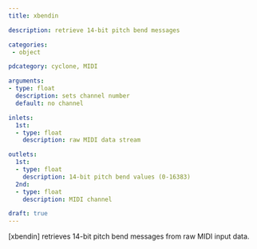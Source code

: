 ```yaml
---
title: xbendin

description: retrieve 14-bit pitch bend messages

categories:
 - object

pdcategory: cyclone, MIDI

arguments:
- type: float
  description: sets channel number
  default: no channel

inlets:
  1st:
  - type: float
    description: raw MIDI data stream

outlets:
  1st:
  - type: float
    description: 14-bit pitch bend values (0-16383)
  2nd:
  - type: float
    description: MIDI channel

draft: true
---
```


[xbendin] retrieves 14-bit pitch bend messages from raw MIDI input data.
